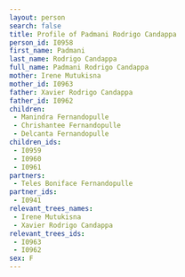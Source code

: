 ```yaml
---
layout: person
search: false
title: Profile of Padmani Rodrigo Candappa
person_id: I0958
first_name: Padmani
last_name: Rodrigo Candappa
full_name: Padmani Rodrigo Candappa
mother: Irene Mutukisna
mother_id: I0963
father: Xavier Rodrigo Candappa
father_id: I0962
children:
 - Manindra Fernandopulle
 - Chrishantee Fernandopulle
 - Delcanta Fernandopulle
children_ids:
 - I0959
 - I0960
 - I0961
partners:
 - Teles Boniface Fernandopulle
partner_ids:
 - I0941
relevant_trees_names:
 - Irene Mutukisna
 - Xavier Rodrigo Candappa
relevant_trees_ids:
 - I0963
 - I0962
sex: F
---
```


